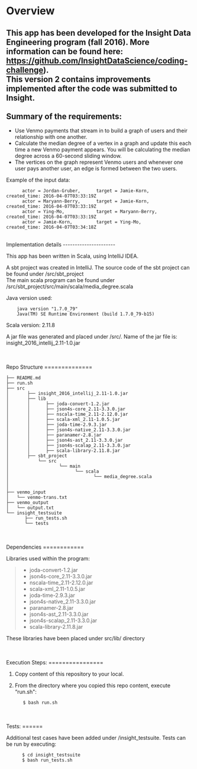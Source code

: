 Overview
========

This app has been developed for the Insight Data Engineering program (fall 2016). More information can be found here: https://github.com/InsightDataScience/coding-challenge).<br/>
This version 2 contains improvements implemented after the code was submitted to Insight.
<br/>
<br/>
Summary of the requirements:
----------------------------

- Use Venmo payments that stream in to build a graph of users and their relationship with one another.
- Calculate the median degree of a vertex in a graph and update this each time a new Venmo payment appears. You will be calculating the median degree across a 60-second sliding window.
- The vertices on the graph represent Venmo users and whenever one user pays another user, an edge is formed between the two users.

Example of the input data:

          actor = Jordan-Gruber,      target = Jamie-Korn,        created_time: 2016-04-07T03:33:19Z
          actor = Maryann-Berry,      target = Jamie-Korn,        created_time: 2016-04-07T03:33:19Z
          actor = Ying-Mo,            target = Maryann-Berry,     created_time: 2016-04-07T03:33:19Z
          actor = Jamie-Korn,         target = Ying-Mo,           created_time: 2016-04-07T03:34:18Z

<br/>
Implementation details
----------------------

<p>This app has been written in Scala, using IntelliJ IDEA.</p>
<p>A sbt project was created in IntelliJ. The source code of the sbt project can be found under /src/sbt_project <br/>
The main scala program can be found under /src/sbt_project/src/main/scala/media_degree.scala <br/></p>

Java version used: 

        java version "1.7.0_79"
        Java(TM) SE Runtime Environment (build 1.7.0_79-b15)

<p>Scala version: 2.11.8</p>

<p>A jar file was generated and placed under /src/. Name of the jar file is: insight_2016_intellij_2.11-1.0.jar </p>

<br/>
<br/>
Repo Structure
==============

    ├── README.md 
    ├── run.sh
    ├── src
    │       ├── insight_2016_intellij_2.11-1.0.jar
    │       ├── lib
    │       │      ├── joda-convert-1.2.jar
    │       │      ├── json4s-core_2.11-3.3.0.jar
    │       │      ├── nscala-time_2.11-2.12.0.jar
    │       │      ├── scala-xml_2.11-1.0.5.jar
    │       │      ├── joda-time-2.9.3.jar
    │       │      ├── json4s-native_2.11-3.3.0.jar
    │       │      ├── paranamer-2.8.jar
    │       │      ├── json4s-ast_2.11-3.3.0.jar
    │       │      ├── json4s-scalap_2.11-3.3.0.jar
    │       │      ├── scala-library-2.11.8.jar
    │       ├── sbt_project
    │           └── src
    │                   └── main
    │                         └── scala
    │                                └── media_degree.scala
    │
    │
    ├── venmo_input
    │   └── venmo-trans.txt
    ├── venmo_output
    │   └── output.txt
    └── insight_testsuite
           ├── run_tests.sh
           └── tests

<br/>
<br/>
Dependencies
============

Libraries used within the program:

> - joda-convert-1.2.jar
> - json4s-core_2.11-3.3.0.jar
> - nscala-time_2.11-2.12.0.jar
> - scala-xml_2.11-1.0.5.jar
> - joda-time-2.9.3.jar
> - json4s-native_2.11-3.3.0.jar
> - paranamer-2.8.jar
> - json4s-ast_2.11-3.3.0.jar
> - json4s-scalap_2.11-3.3.0.jar
> - scala-library-2.11.8.jar

These libraries have been placed under src/lib/ directory

<br/>
<br/>
Execution Steps:
================

1. Copy content of this repository to your local.

2. From the directory where you copied this repo content, execute “run.sh":

          $ bash run.sh

<br/>
<br/>
Tests:
======

Additional test cases have been added under /insight_testsuite.
Tests can be run by executing:  
           
          $ cd insight_testsuite
          $ bash run_tests.sh
<br/>
<br/>



